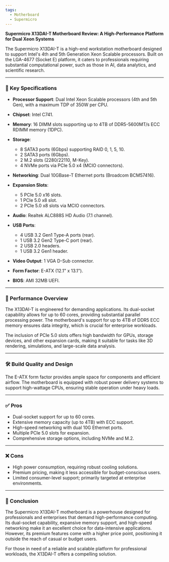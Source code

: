 ```yaml
---
tags:
  - Motherboard
  - Supermicro
---
```


**Supermicro X13DAI-T Motherboard Review: A High-Performance Platform for Dual Xeon Systems**

The Supermicro X13DAI-T is a high-end workstation motherboard designed to support Intel's 4th and 5th Generation Xeon Scalable processors. Built on the LGA-4677 (Socket E) platform, it caters to professionals requiring substantial computational power, such as those in AI, data analytics, and scientific research.

---

### 🔧 Key Specifications

* **Processor Support**: Dual Intel Xeon Scalable processors (4th and 5th Gen), with a maximum TDP of 350W per CPU.
* **Chipset**: Intel C741.
* **Memory**: 16 DIMM slots supporting up to 4TB of DDR5-5600MT/s ECC RDIMM memory (1DPC).
* **Storage**:

  * 8 SATA3 ports (6Gbps) supporting RAID 0, 1, 5, 10.
  * 2 SATA3 ports (6Gbps).
  * 2 M.2 slots (2280/22110, M-Key).
  * 4 NVMe ports via PCIe 5.0 x4 (MCIO connectors).
* **Networking**: Dual 10GBase-T Ethernet ports (Broadcom BCM57416).
* **Expansion Slots**:

  * 5 PCIe 5.0 x16 slots.
  * 1 PCIe 5.0 x8 slot.
  * 2 PCIe 5.0 x8 slots via MCIO connectors.
* **Audio**: Realtek ALC888S HD Audio (7.1 channel).
* **USB Ports**:

  * 4 USB 3.2 Gen1 Type-A ports (rear).
  * 1 USB 3.2 Gen2 Type-C port (rear).
  * 2 USB 2.0 headers.
  * 1 USB 3.2 Gen1 header.
* **Video Output**: 1 VGA D-Sub connector.
* **Form Factor**: E-ATX (12.1" x 13.1").
* **BIOS**: AMI 32MB UEFI.

---

### 🧪 Performance Overview

The X13DAI-T is engineered for demanding applications. Its dual-socket capability allows for up to 60 cores, providing substantial parallel processing power. The motherboard's support for up to 4TB of DDR5 ECC memory ensures data integrity, which is crucial for enterprise workloads.

The inclusion of PCIe 5.0 slots offers high bandwidth for GPUs, storage devices, and other expansion cards, making it suitable for tasks like 3D rendering, simulations, and large-scale data analysis.

---

### 🛠️ Build Quality and Design

The E-ATX form factor provides ample space for components and efficient airflow. The motherboard is equipped with robust power delivery systems to support high-wattage CPUs, ensuring stable operation under heavy loads.

---

### ✅ Pros

* Dual-socket support for up to 60 cores.
* Extensive memory capacity (up to 4TB) with ECC support.
* High-speed networking with dual 10G Ethernet ports.
* Multiple PCIe 5.0 slots for expansion.
* Comprehensive storage options, including NVMe and M.2.

---

### ❌ Cons

* High power consumption, requiring robust cooling solutions.
* Premium pricing, making it less accessible for budget-conscious users.
* Limited consumer-level support; primarily targeted at enterprise environments.

---

### 📝 Conclusion

The Supermicro X13DAI-T motherboard is a powerhouse designed for professionals and enterprises that demand high-performance computing. Its dual-socket capability, expansive memory support, and high-speed networking make it an excellent choice for data-intensive applications. However, its premium features come with a higher price point, positioning it outside the reach of casual or budget users.

For those in need of a reliable and scalable platform for professional workloads, the X13DAI-T offers a compelling solution.

